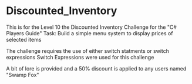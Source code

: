 # Discounted_Inventory
This is for the Level 10 the Discounted Inventory Challenge for the "C# Players Guide"
Task: Build a simple menu system to display prices of selected items

The challenge requires the use of either switch statments or switch expressions
Switch Expressions were used for this challenge

A bit of lore is provided and a 50% discount is applied to any users named "Swamp Fox"
